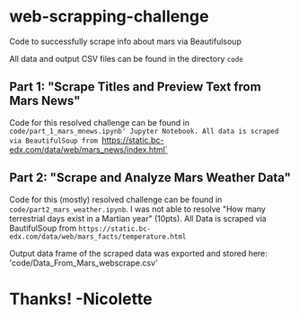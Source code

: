 # web-scrapping-challenge
Code to successfully scrape info about mars via Beautifulsoup

All data and output CSV files can be found in the directory `code`

## Part 1: "Scrape Titles and Preview Text from Mars News"

Code for this resolved challenge can be found in `code/part_1_mars_mnews.ipynb' Jupyter Notebook.
All data is scraped via BeautifulSoup from `https://static.bc-edx.com/data/web/mars_news/index.html`

## Part 2: "Scrape and Analyze Mars Weather Data"

Code for this (mostly) resolved challenge can be found in `code/part2_mars_weather.ipynb`. 
I was not able to resolve "How many terrestrial days exist in a Martian year" (10pts). 
All Data is scraped via BautifulSoup from `https://static.bc-edx.com/data/web/mars_facts/temperature.html`

Output data frame of the scraped data was exported and stored here: 'code/Data_From_Mars_webscrape.csv' 


# Thanks! -Nicolette 
